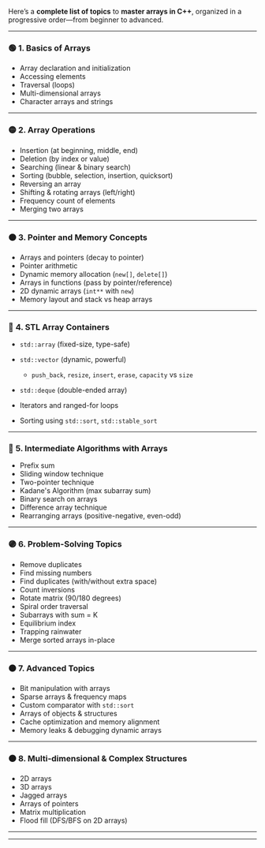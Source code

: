 Here’s a **complete list of topics** to **master arrays in C++**, organized in a progressive order—from beginner to advanced.

---

### 🟢 **1. Basics of Arrays**

* Array declaration and initialization
* Accessing elements
* Traversal (loops)
* Multi-dimensional arrays
* Character arrays and strings

---

### 🟡 **2. Array Operations**

* Insertion (at beginning, middle, end)
* Deletion (by index or value)
* Searching (linear & binary search)
* Sorting (bubble, selection, insertion, quicksort)
* Reversing an array
* Shifting & rotating arrays (left/right)
* Frequency count of elements
* Merging two arrays

---

### 🟠 **3. Pointer and Memory Concepts**

* Arrays and pointers (decay to pointer)
* Pointer arithmetic
* Dynamic memory allocation (`new[]`, `delete[]`)
* Arrays in functions (pass by pointer/reference)
* 2D dynamic arrays (`int**` with `new`)
* Memory layout and stack vs heap arrays

---

### 🔵 **4. STL Array Containers**

* `std::array` (fixed-size, type-safe)
* `std::vector` (dynamic, powerful)

  * `push_back`, `resize`, `insert`, `erase`, `capacity` vs `size`
* `std::deque` (double-ended array)
* Iterators and ranged-for loops
* Sorting using `std::sort`, `std::stable_sort`

---

### 🔴 **5. Intermediate Algorithms with Arrays**

* Prefix sum
* Sliding window technique
* Two-pointer technique
* Kadane's Algorithm (max subarray sum)
* Binary search on arrays
* Difference array technique
* Rearranging arrays (positive-negative, even-odd)

---

### 🟣 **6. Problem-Solving Topics**

* Remove duplicates
* Find missing numbers
* Find duplicates (with/without extra space)
* Count inversions
* Rotate matrix (90/180 degrees)
* Spiral order traversal
* Subarrays with sum = K
* Equilibrium index
* Trapping rainwater
* Merge sorted arrays in-place

---

### ⚫ **7. Advanced Topics**

* Bit manipulation with arrays
* Sparse arrays & frequency maps
* Custom comparator with `std::sort`
* Arrays of objects & structures
* Cache optimization and memory alignment
* Memory leaks & debugging dynamic arrays

---

### 🟤 **8. Multi-dimensional & Complex Structures**

* 2D arrays
* 3D arrays
* Jagged arrays
* Arrays of pointers
* Matrix multiplication
* Flood fill (DFS/BFS on 2D arrays)

---



---


